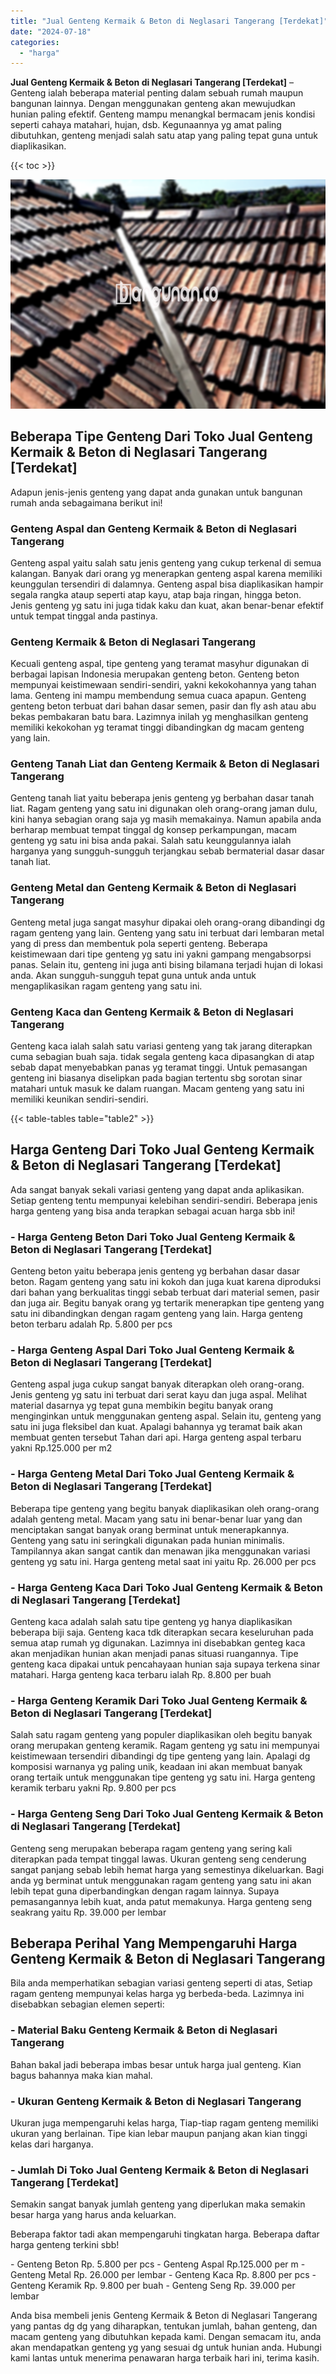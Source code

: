 ```yaml
---
title: "Jual Genteng Kermaik & Beton di Neglasari Tangerang [Terdekat]"
date: "2024-07-18"
categories: 
  - "harga"
---
```


**Jual Genteng Kermaik & Beton di Neglasari Tangerang \[Terdekat\]** – Genteng ialah beberapa material penting dalam sebuah rumah maupun bangunan lainnya. Dengan menggunakan genteng akan mewujudkan hunian paling efektif. Genteng mampu menangkal bermacam jenis kondisi seperti cahaya matahari, hujan, dsb. Kegunaannya yg amat paling dibutuhkan, genteng menjadi salah satu atap yang paling tepat guna untuk diaplikasikan.

{{< toc >}}

![Jual Genteng Kermaik & Beton di Neglasari Tangerang [Terdekat]](/images/genteng-minimalis-murah22.png)

## Beberapa Tipe Genteng Dari Toko Jual Genteng Kermaik & Beton di Neglasari Tangerang \[Terdekat\]

Adapun jenis-jenis genteng yang dapat anda gunakan untuk bangunan rumah anda sebagaimana berikut ini!

### Genteng Aspal dan Genteng Kermaik & Beton di Neglasari Tangerang

Genteng aspal yaitu salah satu jenis genteng yang cukup terkenal di semua kalangan. Banyak dari orang yg menerapkan genteng aspal karena memiliki keunggulan tersendiri di dalamnya. Genteng aspal bisa diaplikasikan hampir segala rangka ataup seperti atap kayu, atap baja ringan, hingga beton. Jenis genteng yg satu ini juga tidak kaku dan kuat, akan benar-benar efektif untuk tempat tinggal anda pastinya.

### Genteng Kermaik & Beton di Neglasari Tangerang

Kecuali genteng aspal, tipe genteng yang teramat masyhur digunakan di berbagai lapisan Indonesia merupakan genteng beton. Genteng beton mempunyai keistimewaan sendiri-sendiri, yakni kekokohannya yang tahan lama. Genteng ini mampu membendung semua cuaca apapun. Genteng genteng beton terbuat dari bahan dasar semen, pasir dan fly ash atau abu bekas pembakaran batu bara. Lazimnya inilah yg menghasilkan genteng memiliki kekokohan yg teramat tinggi dibandingkan dg macam genteng yang lain.

### Genteng Tanah Liat dan Genteng Kermaik & Beton di Neglasari Tangerang

Genteng tanah liat yaitu beberapa jenis genteng yg berbahan dasar tanah liat. Ragam genteng yang satu ini digunakan oleh orang-orang jaman dulu, kini hanya sebagian orang saja yg masih memakainya. Namun apabila anda berharap membuat tempat tinggal dg konsep perkampungan, macam genteng yg satu ini bisa anda pakai. Salah satu keunggulannya ialah harganya yang sungguh-sungguh terjangkau sebab bermaterial dasar dasar tanah liat.

### Genteng Metal dan Genteng Kermaik & Beton di Neglasari Tangerang

Genteng metal juga sangat masyhur dipakai oleh orang-orang dibandingi dg ragam genteng yang lain. Genteng yang satu ini terbuat dari lembaran metal yang di press dan membentuk pola seperti genteng. Beberapa keistimewaan dari tipe genteng yg satu ini yakni gampang mengabsorpsi panas. Selain itu, genteng ini juga anti bising bilamana terjadi hujan di lokasi anda. Akan sungguh-sungguh tepat guna untuk anda untuk mengaplikasikan ragam genteng yang satu ini.

### Genteng Kaca dan Genteng Kermaik & Beton di Neglasari Tangerang

Genteng kaca ialah salah satu variasi genteng yang tak jarang diterapkan cuma sebagian buah saja. tidak segala genteng kaca dipasangkan di atap sebab dapat menyebabkan panas yg teramat tinggi. Untuk pemasangan genteng ini biasanya diselipkan pada bagian tertentu sbg sorotan sinar matahari untuk masuk ke dalam ruangan. Macam genteng yang satu ini memiliki keunikan sendiri-sendiri.

{{< table-tables table="table2" >}}

## Harga Genteng Dari Toko Jual Genteng Kermaik & Beton di Neglasari Tangerang \[Terdekat\]

Ada sangat banyak sekali variasi genteng yang dapat anda aplikasikan. Setiap genteng tentu mempunyai kelebihan sendiri-sendiri. Beberapa jenis harga genteng yang bisa anda terapkan sebagai acuan harga sbb ini!

### \- Harga Genteng Beton Dari Toko Jual Genteng Kermaik & Beton di Neglasari Tangerang \[Terdekat\]

Genteng beton yaitu beberapa jenis genteng yg berbahan dasar dasar beton. Ragam genteng yang satu ini kokoh dan juga kuat karena diproduksi dari bahan yang berkualitas tinggi sebab terbuat dari material semen, pasir dan juga air. Begitu banyak orang yg tertarik menerapkan tipe genteng yang satu ini dibandingkan dengan ragam genteng yang lain. Harga genteng beton terbaru adalah Rp. 5.800 per pcs

### \- Harga Genteng Aspal Dari Toko Jual Genteng Kermaik & Beton di Neglasari Tangerang \[Terdekat\]

Genteng aspal juga cukup sangat banyak diterapkan oleh orang-orang. Jenis genteng yg satu ini terbuat dari serat kayu dan juga aspal. Melihat material dasarnya yg tepat guna membikin begitu banyak orang menginginkan untuk menggunakan genteng aspal. Selain itu, genteng yang satu ini juga fleksibel dan kuat. Apalagi bahannya yg teramat baik akan membuat genten tersebut Tahan dari api. Harga genteng aspal terbaru yakni Rp.125.000 per m2

### \- Harga Genteng Metal Dari Toko Jual Genteng Kermaik & Beton di Neglasari Tangerang \[Terdekat\]

Beberapa tipe genteng yang begitu banyak diaplikasikan oleh orang-orang adalah genteng metal. Macam yang satu ini benar-benar luar yang dan menciptakan sangat banyak orang berminat untuk menerapkannya. Genteng yang satu ini seringkali digunakan pada hunian minimalis. Tampilannya akan sangat cantik dan menawan jika menggunakan variasi genteng yg satu ini. Harga genteng metal saat ini yaitu Rp. 26.000 per pcs

### \- Harga Genteng Kaca Dari Toko Jual Genteng Kermaik & Beton di Neglasari Tangerang \[Terdekat\]

Genteng kaca adalah salah satu tipe genteng yg hanya diaplikasikan beberapa biji saja. Genteng kaca tdk diterapkan secara keseluruhan pada semua atap rumah yg digunakan. Lazimnya ini disebabkan genteg kaca akan menjadikan hunian akan menjadi panas situasi ruangannya. Tipe genteng kaca dipakai untuk pencahayaan hunian saja supaya terkena sinar matahari. Harga genteng kaca terbaru ialah Rp. 8.800 per buah

### \- Harga Genteng Keramik Dari Toko Jual Genteng Kermaik & Beton di Neglasari Tangerang \[Terdekat\]

Salah satu ragam genteng yang populer diaplikasikan oleh begitu banyak orang merupakan genteng keramik. Ragam genteng yg satu ini mempunyai keistimewaan tersendiri dibandingi dg tipe genteng yang lain. Apalagi dg komposisi warnanya yg paling unik, keadaan ini akan membuat banyak orang tertaik untuk menggunakan tipe genteng yg satu ini. Harga genteng keramik terbaru yakni Rp. 9.800 per pcs

### \- Harga Genteng Seng Dari Toko Jual Genteng Kermaik & Beton di Neglasari Tangerang \[Terdekat\]

Genteng seng merupakan beberapa ragam genteng yang sering kali diterapkan pada tempat tinggal lawas. Ukuran genteng seng cenderung sangat panjang sebab lebih hemat harga yang semestinya dikeluarkan. Bagi anda yg berminat untuk menggunakan ragam genteng yang satu ini akan lebih tepat guna diperbandingkan dengan ragam lainnya. Supaya pemasangannya lebih kuat, anda patut memakunya. Harga genteng seng seakrang yaitu Rp. 39.000 per lembar

## Beberapa Perihal Yang Mempengaruhi Harga Genteng Kermaik & Beton di Neglasari Tangerang

Bila anda memperhatikan sebagian variasi genteng seperti di atas, Setiap ragam genteng mempunyai kelas harga yg berbeda-beda. Lazimnya ini disebabkan sebagian elemen seperti:

### \- Material Baku Genteng Kermaik & Beton di Neglasari Tangerang

Bahan bakal jadi beberapa imbas besar untuk harga jual genteng. Kian bagus bahannya maka kian mahal.

### \- Ukuran Genteng Kermaik & Beton di Neglasari Tangerang

Ukuran juga mempengaruhi kelas harga, Tiap-tiap ragam genteng memiliki ukuran yang berlainan. Tipe kian lebar maupun panjang akan kian tinggi kelas dari harganya.

### \- Jumlah Di Toko Jual Genteng Kermaik & Beton di Neglasari Tangerang \[Terdekat\]

Semakin sangat banyak jumlah genteng yang diperlukan maka semakin besar harga yang harus anda keluarkan.

Beberapa faktor tadi akan mempengaruhi tingkatan harga. Beberapa daftar harga genteng terkini sbb!

\- Genteng Beton Rp. 5.800 per pcs - Genteng Aspal Rp.125.000 per m - Genteng Metal Rp. 26.000 per lembar - Genteng Kaca Rp. 8.800 per pcs - Genteng Keramik Rp. 9.800 per buah - Genteng Seng Rp. 39.000 per lembar

Anda bisa membeli jenis Genteng Kermaik & Beton di Neglasari Tangerang yang pantas dg dg yang diharapkan, tentukan jumlah, bahan genteng, dan macam genteng yang dibutuhkan kepada kami. Dengan semacam itu, anda akan mendapatkan genteng yg yang sesuai dg untuk hunian anda. Hubungi kami lantas untuk menerima penawaran harga terbaik hari ini, terima kasih.
